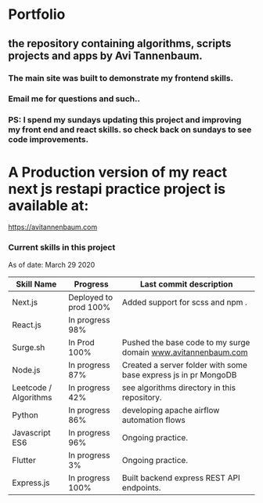 # Portfolio

## the repository containing algorithms, scripts projects and apps by Avi Tannenbaum.
### The main site was built to demonstrate my frontend skills.
### Email me for questions and such..


### PS: I spend my sundays updating this project and improving my front end and react skills. so check back on sundays to see code improvements.

# A Production version of my react next js restapi practice project is available at:
https://avitannenbaum.com


### Current skills in this project



As of date: March 29 2020

Skill Name    | Progress        | Last commit description
------------- | -------------   | -------------------------
Next.js       | Deployed to prod 100% | Added support for scss and npm .
React.js      | In progress 98% |
Surge.sh      | In Prod 100%         | Pushed the base code to my surge domain www.avitannenbaum.com 
Node.js       | In progress 87%         | Created a server folder with some base express js in pr MongoDB       | Todo 0%         | Waiting to be integrated into the project 
Leetcode / Algorithms | In progress 42% | see algorithms directory in this repository. 
Python | In progress 86%| developing apache airflow automation flows  
Javascript ES6 | In progress 96% | Ongoing practice. 
Flutter | In progress 3% | Ongoing practice. 
Express.js | In progress 100% | Built backend express REST API endpoints. 
